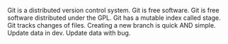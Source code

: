 Git is a distributed  version control system.
Git is free software.
Git is free software distributed under the GPL.
Git has a mutable index called stage.
Git tracks changes of files.
Creating a new branch is quick AND simple.
Update data in dev.
Update data with bug.
